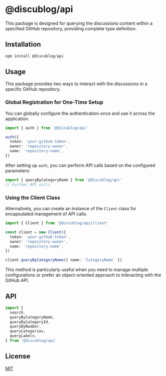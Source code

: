 # @discublog/api

This package is designed for querying the discussions content within a specified GitHub repository, providing complete type definition.

## Installation

```bash
npm install @discublog/api
```

## Usage

This package provides two ways to interact with the discussions in a specific GitHub repository.

### Global Registration for One-Time Setup

You can globally configure the authentication once and use it across the application.

```typescript
import { auth } from '@discublog/api'

auth({
  token: 'your-github-token',
  owner: 'repository-owner',
  name: 'repository-name',
})
```

After setting up `auth`, you can perform API calls based on the configured parameters:

```typescript
import { queryByCategoryName } from '@discublog/api'
// Further API calls
```

### Using the Client Class

Alternatively, you can create an instance of the `Client` class for encapsulated management of API calls.

```typescript
import { Client } from '@discublog/api/client'

const client = new Client({
  token: 'your-github-token',
  owner: 'repository-owner',
  name: 'repository-name',
})

client.queryByCategoryName({ name: 'CategoryName' })
```

This method is particularly useful when you need to manage multiple configurations or prefer an object-oriented approach to interacting with the GitHub API.

## API

```javascript
import {
  search,
  queryByCategoryName,
  queryByCategoryId,
  queryByNumber,
  queryCategories,
  queryLabels,
} from '@discublog/api'
```

## License

[MIT](../../LICENSE)
